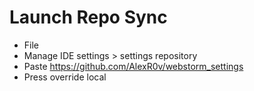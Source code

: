# Launch Repo Sync
- File
- Manage IDE settings > settings repository
- Paste https://github.com/AlexR0v/webstorm_settings
- Press override local
